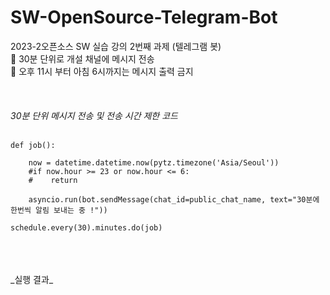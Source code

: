 # SW-OpenSource-Telegram-Bot


2023-2오픈소스 SW 실습 강의 2번째 과제 (텔레그램 봇) <br/>
📢 30분 단위로 개설 채널에 메시지 전송 <br/>
📢 오후 11시 부터 아침 6시까지는 메시지 출력 금지<br/>
<br/>
<br/>
<br/>
_30분 단위 메시지 전송  및 전송 시간 제한 코드_<br/>
<br/>

```
def job():

    now = datetime.datetime.now(pytz.timezone('Asia/Seoul'))
    #if now.hour >= 23 or now.hour <= 6:
    #    return

    asyncio.run(bot.sendMessage(chat_id=public_chat_name, text="30분에 한번씩 알림 보내는 중 !"))

schedule.every(30).minutes.do(job)
```
<br/>
<br/>
<br/>
_실행 결과_<br/>

